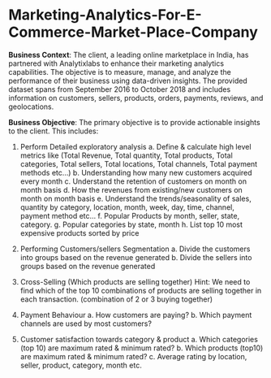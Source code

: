 # Marketing-Analytics-For-E-Commerce-Market-Place-Company

**Business Context**:
The client, a leading online marketplace in India, has partnered with Analytixlabs to enhance their marketing analytics capabilities. The objective is to measure, manage, and analyze the performance of their business using data-driven insights. The provided dataset spans from September 2016 to October 2018 and includes information on customers, sellers, products, orders, payments, reviews, and geolocations.

**Business Objective**:
The primary objective is to provide actionable insights to the client. This includes:
1. Perform Detailed exploratory analysis
a. Define & calculate high level metrics like (Total Revenue, Total quantity, Total
products, Total categories, Total sellers, Total locations, Total channels, Total
payment methods etc…)
b. Understanding how many new customers acquired every month
c. Understand the retention of customers on month on month basis
d. How the revenues from existing/new customers on month on month basis 
e. Understand the trends/seasonality of sales, quantity by category, location, month,
week, day, time, channel, payment method etc…
f. Popular Products by month, seller, state, category.
g. Popular categories by state, month
h. List top 10 most expensive products sorted by price

3. Performing Customers/sellers Segmentation
a. Divide the customers into groups based on the revenue generated
b. Divide the sellers into groups based on the revenue generated

4. Cross-Selling (Which products are selling together)
Hint: We need to find which of the top 10 combinations of products are selling together in
each transaction. (combination of 2 or 3 buying together)

5. Payment Behaviour
a. How customers are paying?
b. Which payment channels are used by most customers?

6. Customer satisfaction towards category & product
a. Which categories (top 10) are maximum rated & minimum rated?
b. Which products (top10) are maximum rated & minimum rated?
c. Average rating by location, seller, product, category, month etc.
   
